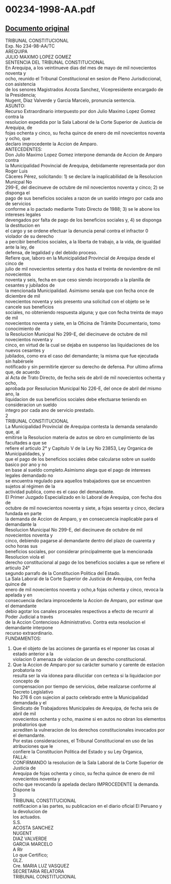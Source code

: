 
00234-1998-AA.pdf
=================
  
[Documento original](https://tc.gob.pe/jurisprudencia/1998/00234-1998-AA.pdf)  
---  
TRIBUNAL CONSTITUCIONAL  
Exp. No 234-98-AA/TC  
AREQUIPA  
JULIO MAXIMO LOPEZ GOMEZ  
SENTENCIA DEL TRIBUNAL CONSTITUCIONAL  
En Arequipa, a los veintinueve dias del mes de mayo de mil novecientos noventa y  
ocho, reunido el Tribunal Constitucional en sesion de Pleno Jurisdiccional, con asistencia  
de los senores Magistrados Acosta Sanchez, Vicepresidente encargado de la Presidencia;  
Nugent, Diaz Valverde y Garcia Marcelo, pronuncia sentencia.  
ASUNTO:  
Recurso Extraordinario interpuesto por don Julio Maximo Lopez Gomez contra la  
resolucion expedida por la Sala Laboral de la Corte Superior de Justicia de Arequipa, de  
fojas ochenta y cinco, su fecha quince de enero de mil novecientos noventa y ocho, que  
declaro improcedente la Accion de Amparo.  
ANTECEDENTES:  
Don Julio Maximo Lopez Gomez interpone demanda de Accion de Amparo contra  
la Municipalidad Provincial de Arequipa, debidamente representada por don Roger Luis  
Câceres Pérez, solicitando: 1) se declare la inaplicabilidad de la Resolucion Municpal No  
299-E, del diecinueve de octubre de mil novecientos noventa y cinco; 2) se disponga el  
pago de sus beneficios sociales a razon de un sueldo integro por cada ano de servicios  
conforme a lo pactado mediante Trato Directo de 1988; 3) se le abone los intereses legales  
devengados por falta de pago de los beneficios sociales y, 4) se disponga la destitucion en  
el cargo y se ordene efectuar la denuncia penal contra el infractor 0 violador de su derecho  
a percibir beneficios sociales, a la liberta de trabajo, a la vida, de igualdad ante la ley, de  
defensa, de legalidad y del debido proceso.  
Refiere que, laboro en la Municipalidad Provincial de Arequipa desde el cinco de  
julio de mil novecientos setenta y dos hasta el treinta de noviembre de mil novecientos  
noventa y seis, fecha en que ceso siendo incorporado a la planilla de cesantes y jubilados de  
la mencionada Municipalidad. Asimismo senala que con fecha once de diciembre de mil  
novecientos noventa y seis presento una solicitud con el objeto se le cancele sus beneficios  
sociales, no obteniendo respuesta alguna; y que con fecha treinta de mayo de mil  
novecientos noventa y siete, en la Oficina de Trâmite Documentario, tomo conocimiento de  
la Resolucion Municipal No 299-E, del diecinueve de octubre de mil novecientos noventa y  
cinco, en virtud de la cual se dejaba en suspenso las liquidaciones de los nuevos cesantes y  
jubilados, como era el caso del demandante; la misma que fue ejecutada sin habérsele  
notificado y sin permitirle ejercer su derecho de defensa. Por ultimo afirma que, de acuerdo  
al Acta de Trato Directo, de fecha seis de abril de mil novecientos ochenta y ocho,  
aprobada por Resolucion Municipal No 226-E, del once de abril del mismo ano, la  
liquidacion de sus beneficios sociales debe efectuarse teniendo en consideracion un sueldo  
integro por cada ano de servicio prestado.  
2  
TRIBUNAL CONSTITUCIONAL  
La Municipalidad Provincial de Arequipa contesta la demanda senalando que, al  
emitirse la Resolucion materia de autos se obro en cumplimiento de las facultades a que se  
refiere el articulo 2° y Capitulo V de la Ley No 23853, Ley Organica de Municipalidades, y  
que el pago de los beneficios sociales debe calcularse sobre un sueldo basico por ano y no  
en base al sueldo completo.Asimismo alega que el pago de intereses legales demandado no  
se encuentra regulado para aquellos trabajadores que se encuentren sujetos al régimen de la  
actividad publica, como es el caso del demandante.  
El Primer Juzgado Especializado en lo Laboral de Arequipa, con fecha dos de  
octubre de mil novecientos noventa y siete, a fojas sesenta y cinco, declara fundada en parte  
la demanda de Accion de Amparo, y en consecuencia inaplicable para el demandante la  
Resolucion Municipal No 299-E, del diecinueve de octubre de mil novecientos noventa y  
cinco, debiendo pagarse al demandante dentro del plazo de cuarenta y ocho horas sus  
beneficios sociales, por considerar principalmente que la mencionada Resolucion viola el  
derecho constitucional al pago de los beneficios sociales a que se refiere el articulo 24°  
segundo parrafo de la Constitucion Politica del Estado.  
La Sala Laboral de la Corte Superior de Justicia de Arequipa, con fecha quince de  
enero de mil novecientos noventa y ocho,a fojas ochenta y cinco, revoca la apelada y en  
consecuencia declara improcedente la Accion de Amparo, por estimar que el demandante  
debio agotar los canales procesales respectivos a efecto de recurrir al Poder Judicial a través  
de la Accion Contencioso Administrativo. Contra esta resolucion el demandante interpone  
recurso extraordinario.  
FUNDAMENTOS:  
1. Que el objeto de las acciones de garantia es el reponer las cosas al estado anterior a la  
violacion 0 amenaza de violacion de un derecho constitucional.  
2. Que la Accion de Amparo por su carâcter sumario y carente de estacion probatoria no  
resulta ser la via idonea para dilucidar con certeza si la liquidacion por concepto de  
compensacion por tiempo de servicios, debe realizarse conforme al Decreto Legislativo  
No 276 6 con sujecion al pacto celebrado entre la Municipalidad demandada y el  
Sindicato de Trabajadores Municipales de Arequipa, de fecha seis de abril de mil  
novecientos ochenta y ocho, maxime si en autos no obran los elementos probatorios que  
acrediten la vulneracion de los derechos constitucionales invocados por el demandante.  
Por estas consideraciones, el Tribunal Constitucional en uso de las atribuciones que le  
confiere la Constitucion Politica del Estado y su Ley Organica,  
FALLA:  
CONFIRMANDO la resolucion de la Sala Laboral de la Corte Superior de Justicia de  
Arequipa de fojas ochenta y cinco, su fecha quince de enero de mil novecientos noventa y  
ocho que revocando la apelada declaro IMPROCEDENTE la demanda. Dispone la  
3  
TRIBUNAL CONSTITUCIONAL  
notificacion a las partes, su publicacion en el diario oficial El Peruano y la devolucion de  
los actuados.  
S.S.  
ACOSTA SANCHEZ  
NUGENT  
DIAZ VALVERDE  
GARCIA MARCELO  
A Rlr  
Lo que Certifico;  
GLZ.  
Cre. MARIA LUZ VASQUEZ  
SECRETARIA RELATORA  
TRIBUNAL CONSTITUCIONAL